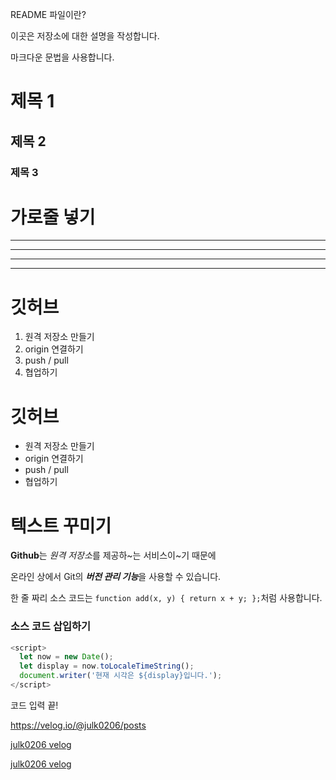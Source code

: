 README 파일이란?

이곳은 저장소에 대한 설명을 작성합니다.

마크다운 문법을 사용합니다.


# 제목 1

## 제목 2

### 제목 3

# 가로줄 넣기

---

- - - -

****

* * *


# 깃허브

1. 원격 저장소 만들기
2. origin 연결하기
3. push / pull
4. 협업하기

# 깃허브

- 원격 저장소 만들기
- origin 연결하기
- push / pull
- 협업하기

# 텍스트 꾸미기

**Github**는 *원격 저장소*를 제공하~는 서비스이~기 때문에

온라인 상에서 Git의 ***버전 관리 기능***을 사용할 수 있습니다.



한 줄 짜리 소스 코드는 `function add(x, y) { return x + y; };`처럼 사용합니다.



### 소스 코드 삽입하기

```Javascript
<script>
  let now = new Date();
  let display = now.toLocaleTimeString();
  document.writer('현재 시각은 ${display}입니다.');
</script>
```

코드 입력 끝!


<https://velog.io/@julk0206/posts>

[julk0206 velog](https://velog.io/@julk0206/posts)

[julk0206 velog](https://velog.io/@julk0206/posts, "개발 스터디 기록")















